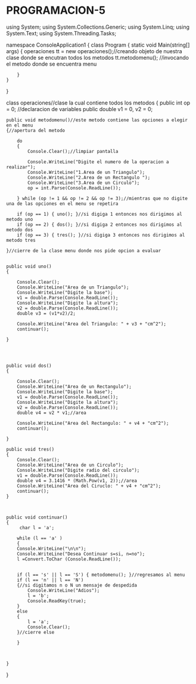 # PROGRAMACION-5
using System;
using System.Collections.Generic;
using System.Linq;
using System.Text;
using System.Threading.Tasks;

namespace ConsoleApplication1
{
    class Program
    {
        static void Main(string[] args)
        {
            operaciones tt = new operaciones();//creando objeto de nuestra clase donde se encutran todos los metodos
            tt.metodomenu();  //invocando el metodo donde se encuentra menu
          
        }
    }
}


class operaciones//clase la cual contiene todos los metodos
{
    public int op = 0; //declaracion de variables
    public double v1 = 0, v2 = 0;
   

    public void metodomenu()//este metodo contiene las opciones a elegir en el menu
    {//apertura del metodo

        do
        {
            Console.Clear();//limpiar pantalla 

            Console.WriteLine("Digite el numero de la operacion a realizar");
            Console.WriteLine("1.Area de un Triangulo");
            Console.WriteLine("2.Area de un Rectangulo ");
            Console.WriteLine("3.Area de un Circulo");
            op = int.Parse(Console.ReadLine());

        } while (op != 1 && op != 2 && op != 3);//mientras que no digite una de las opciones en el menu se repetira

        if (op == 1) { uno(); }//si digiga 1 entonces nos dirigimos al metodo uno
        if (op == 2) { dos(); }//si digiga 2 entonces nos dirigimos al metodo dos
        if (op == 3) { tres(); }//si digiga 3 entonces nos dirigimos al metodo tres

    }//cierre de la clase menu donde nos pide opcion a evaluar


    public void uno()
    {

        Console.Clear();
        Console.WriteLine("Area de un Triangulo");
        Console.WriteLine("Digite la base");
        v1 = double.Parse(Console.ReadLine());
        Console.WriteLine("Digite la altura");
        v2 = double.Parse(Console.ReadLine());
        double v3 = (v1*v2)/2;

        Console.WriteLine("Area del Triangulo: " + v3 + "cm^2");
        continuar();

    }




    public void dos()
    {

        Console.Clear();
        Console.WriteLine("Area de un Rectangulo");
        Console.WriteLine("Digite la base");
        v1 = double.Parse(Console.ReadLine());
        Console.WriteLine("Digite la altura");
        v2 = double.Parse(Console.ReadLine());
        double v4 = v2 * v1;//area
    
        Console.WriteLine("Area del Rectangulo: " + v4 + "cm^2");
        continuar();

    }

    public void tres()
    {
        Console.Clear();
        Console.WriteLine("Area de un Circulo");
        Console.WriteLine("Digite radio del circulo");
        v1 = double.Parse(Console.ReadLine());
        double v4 = 3.1416 * (Math.Pow(v1, 2));//area
        Console.WriteLine("Area del Ciruclo: " + v4 + "cm^2");
        continuar();
    }



    public void continuar()
    {
         char l = 'a';

        while (l == 'a' )
        {
        Console.WriteLine("\n\n");
        Console.WriteLine("Desea Continuar s=si, n=no");
        l =Convert.ToChar (Console.ReadLine());


        if (l == 's' || l == 'S') { metodomenu(); }//regresamos al menu
        if (l == 'n' || l == 'N')
        {//si digitamos n o N un mensaje de despedida 
            Console.WriteLine("Adios");
            l = 'b';
            Console.ReadKey(true);
        }
        else
        {
            l = 'a';
            Console.Clear();
        }//cierre else

        }

       
        
    }

}
